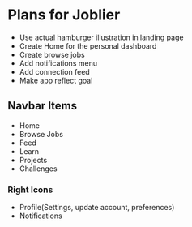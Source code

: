 # Plans for Joblier

- Use actual hamburger illustration in landing page
- Create Home for the personal dashboard
- Create browse jobs
- Add notifications menu
- Add connection feed
- Make app reflect goal

## Navbar Items

- Home
- Browse Jobs
- Feed
- Learn
- Projects
- Challenges

### Right Icons

- Profile(Settings, update account, preferences)
- Notifications
